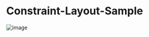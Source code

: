 # Constraint-Layout-Sample


![image](https://user-images.githubusercontent.com/8986516/111229678-600fda00-85f7-11eb-9863-c4629b650f80.png)
